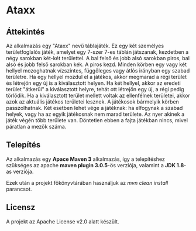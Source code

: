 # Ataxx

## Áttekintés

Az alkalmazás egy "Ataxx" nevű táblajáték. 
Ez egy két személyes területfoglalós játék, 
amelyet egy 7-szer 7-es táblán játszanak, 
kezdetben a négy sarokban két-két területtel. 
A bal felső és jobb alsó sarokban piros, 
bal alsó és jobb felső sarokban kék. A piros kezd.
Minden körben egy vagy két hellyel mozoghatnak vízszintes, 
függőleges vagy átlós irányban egy szabad területre. 
Ha egy hellyel mozdul el a játékos, akkor megmarad a régi terület
és létrejön egy új is a kiválasztott helyen.
Ha két hellyel, akkor az eredeti terület "átkerül" a kiválasztott helyre,
tehát ott létrejön egy új, a régi pedig törlődik. 
Ha a kiválasztott terület mellett voltak az ellenfélnek területei,
akkor azok az aktuális játékos területei lesznek.
A játékosok bármelyik körben passzolhatnak.
Két esetben lehet vége a játéknak: ha elfogynak a szabad helyek,
vagy ha az egyik játékosnak nem marad területe.
Az nyer akinek a játék végén több területe van.
Döntetlen ebben a fajta játékban nincs, mivel páratlan a mezők száma.

## Telepítés

Az alkalmazás egy <b>Apace Maven 3</b> alkalmazás, így a telepítéshez szükséges
az apache <b>maven plugin 3.0.5</b>-ös verziója, valamint a <b>JDK 1.8</b>-as verziója.

Ezek után a projekt főkönyvtárában használjuk az <i>mvn clean install</i> parancsot.

## Licensz

A projekt az Apache License v2.0 alatt készült.
